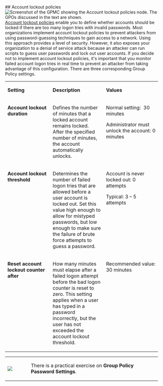 <p>﻿## Account lockout policies
 
<img src="....\Linked_Image_Files\1.2.3.png" alt="Screenshot of the GPMC showing the Account lockout policies node. The GPOs discussed in the text are shown. " /><br />
<a href="https://technet.microsoft.com/en-us/library/cc757692(v=ws.10).aspx#w2k3tr_sepol_accou_set_tdtx">Account lockout policies</a> enable you to define whether accounts should be locked if there are too many logon tries with invalid passwords. Most organizations implement account lockout policies to prevent attackers from using password-guessing techniques to gain access to a network. Using this approach provides a level of security. However, it also exposes your organization to a denial of service attack because an attacker can run scripts to guess user passwords and lock out user accounts. If you decide not to implement account lockout policies, it's important that you monitor failed account logon tries in real time to prevent an attacker from taking advantage of this configuration. There are three corresponding Group Policy settings.</p>
<table>
<tbody>
<tr>
<td width="152" valign="top">
<p><strong>Setting</strong></p>
</td>
<td width="179" valign="top">
<p><strong>Description</strong></p>
</td>
<td width="179" valign="top">
<p><strong>Values</strong></p>
</td>
</tr>
<tr>
<td width="152" valign="top">
<p><strong>Account lockout duration</strong></p>
</td>
<td width="179" valign="top">
<p>Defines the number of minutes that a locked account remains locked. After the specified number of minutes, the account automatically unlocks.</p>
</td>
<td width="179" valign="top">
<p>Normal setting:  30 minutes</p>
<p>Administrator must unlock the account: 0 minutes </p>
</td>
</tr>
<tr>
<td width="152" valign="top">
<p><strong>Account lockout threshold</strong></p>
</td>
<td width="179" valign="top">
<p>Determines the number of failed logon tries that are allowed before a user account is locked out. Set this value high enough to allow for mistyped passwords, but low enough to make sure the failure of brute force attempts to guess a password.</p>
</td>
<td width="179" valign="top">
<p>Account is never locked out: 0 attempts</p>
<p>Typical: 3 – 5 attempts</p>
</td>
</tr>
<tr>
<td width="152" valign="top">
<p><strong>Reset account lockout counter after</strong></p>
</td>
<td width="179" valign="top">
<p>How many minutes must elapse after a failed logon attempt before the bad logon counter is reset to zero. This setting applies when a user has typed in a password incorrectly, but the user has not exceeded the account lockout threshold.</p>
</td>
<td width="179" valign="top">
<p>Recommended value: 30 minutes</p>
</td>
</tr>
</tbody>
</table>
<table>
<tbody>
<tr>
<td width="78"><img src="/static/0.1.5.png">
</td>
<td width="534">
<p>There is a practical exercise on <strong>Group Policy Password Settings</strong>.</p>
</td>
</tr>
</tbody>
</table>

